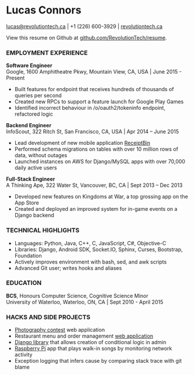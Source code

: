 Lucas Connors
==

lucas@revolutiontech.ca | +1 (226) 600-3929 | [revolutiontech.ca](http://revolutiontech.ca)

View this resume on Github at [github.com/RevolutionTech/resume](http://www.github.com/RevolutionTech/resume).

### EMPLOYMENT EXPERIENCE

**Software Engineer**
<br />Google, 1600 Amphitheatre Pkwy, Mountain View, CA, USA | June 2015 - Present

- Built features for endpoint that receives hundreds of thousands of queries per second
- Created new RPCs to support a feature launch for Google Play Games
- Identified incorrect behaviour in /o/oauth2/tokeninfo endpoint, refactored logic

**Backend Engineer**
<br />InfoScout, 322 Ritch St, San Francisco, CA, USA | Apr 2014 – June 2015

- Lead development of new mobile application [ReceiptBin](http://receiptbinapp.com/)
- Performed schema migrations on tables with over 10 million rows of data, without outages
- Launched instances on AWS for Django/MySQL apps with over 70,000 daily active users

**Full-Stack Engineer**
<br />A Thinking Ape, 322 Water St, Vancouver, BC, CA | Sept 2013 – Dec 2013

- Developed new features on Kingdoms at War, a top grossing app on the App Store
- Created and deployed an improved system for in-game events on a Django backend

### TECHNICAL HIGHLIGHTS

- Languages: Python, Java, C++, C, JavaScript, C#, Objective-C
- Libraries: Django, Android SDK, Socket.IO, Sphinx, Curses, Bootstrap, Foundation
- Actively improves environment with bash, sed, and awk scripts
- Advanced Git user; writes hooks and aliases

### EDUCATION

**BCS**, Honours Computer Science, Cognitive Science Minor
<br />University of Waterloo, Waterloo, ON, CA | Sept 2010 - April 2015

### HACKS AND SIDE PROJECTS

- [Photography contest](https://github.com/RevolutionTech/flamingo) web application
- Restaurant menu and order management [web application](https://bitbucket.org/RevolutionTech/seared-quail)
- [Django library](https://github.com/RevolutionTech/django-conditions) that allows creation of conditional logic in admin
- [Raspberry Pi](https://github.com/RevolutionTech/hummingbird) app that plays walk-in songs by monitoring network activity
- Exception logging that infers cause by comparing stack trace with git blame
